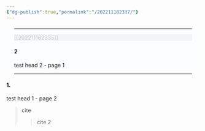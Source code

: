 ```yaml
---
{"dg-publish":true,"permalink":"/202211182337/"}
---
```



<div class="transclusion internal-embed is-loaded" style="background-color: rgba(239, 245, 251, 0.2)"><div class="markdown-embed" style="margin: 20px">

---

<div style="background-color: rgba(159, 170, 196, 0.1); text-align: left; color: #CCCCCC">[[202211182335]]</div>


#### 2
test head 2 - page 1


---
</div></div>

#### 1.
test head 1 - page 2

> cite
> > cite 2


